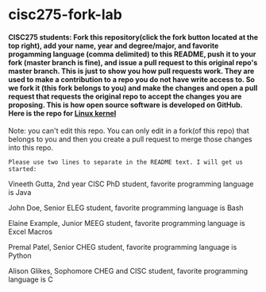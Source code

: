 # cisc275-fork-lab

#### CISC275 students: Fork this repository(click the fork button located at the top right), add your name, year and degree/major, and favorite progamming language (comma delimited) to this README, push it to your fork (master branch is fine), and issue a pull request to this original repo's master branch. This is just to show you how pull requests work. They are used to make a contribution to a repo you do not have write access to. So we fork it (this fork belongs to you) and make the changes and open a pull request that requests the original repo to accept the changes you are proposing. This is how open source software is developed on GitHub. Here is the repo for [Linux kernel](https://github.com/torvalds/linux)

Note: you can't edit this repo. You can only edit in a fork(of this repo) that belongs to you and then you create a pull request to merge those changes into this repo.

```Please use two lines to separate in the README text. I will get us started:```

Vineeth Gutta, 2nd year CISC PhD student, favorite programming language is Java

John Doe, Senior ELEG student, favorite programming language is Bash

Elaine Example, Junior MEEG student, favorite programming language is Excel Macros

Premal Patel, Senior CHEG student, favorite programming language is Python

Alison Glikes, Sophomore CHEG and CISC student, favorite programming language is C 
